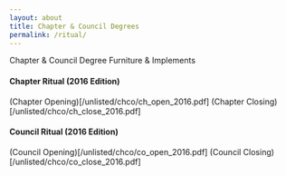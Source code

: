 ```yaml
---
layout: about
title: Chapter & Council Degrees
permalink: /ritual/
---
```


Chapter & Council Degree Furniture & Implements

#### Chapter Ritual (2016 Edition)
(Chapter Opening)[/unlisted/chco/ch_open_2016.pdf]
(Chapter Closing)[/unlisted/chco/ch_close_2016.pdf]


#### Council Ritual (2016 Edition)
(Council Opening)[/unlisted/chco/co_open_2016.pdf]
(Council Closing)[/unlisted/chco/co_close_2016.pdf]